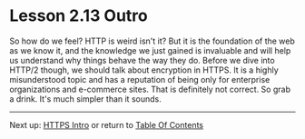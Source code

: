 # Lesson 2.13 Outro

So how do we feel? HTTP is weird isn't it? But it is the foundation of the web as we know it, and the knowledge we just gained is invaluable and will help us understand why things behave the way they do. Before we dive into HTTP/2 though, we should talk about encryption in HTTPS. It is a highly misunderstood topic and has a reputation of being only for enterprise organizations and e-commerce sites. That is definitely not correct. So grab a drink. It's much simpler than it sounds. 

- - -
Next up: [HTTPS Intro](ND024_Part4_Lesson03_01.md) or return to [Table Of Contents](./ND024_TableOfContents.md)
